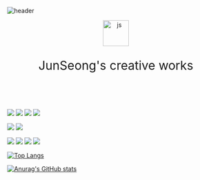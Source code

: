 ![header](https://capsule-render.vercel.app/api?type=waving&color=gradient&height=300&section=header&text=JS%20Creation&fontSize=70)

<div align="center">
<img width="60" alt="js" src="https://user-images.githubusercontent.com/58536602/185842413-7368639a-06ad-4cbf-8d3b-3cec0caf8aec.png" />

<p style="font-size:200%">JunSeong's creative works</p>

</div>

<br/>

#

<p>
<img src="https://img.shields.io/badge/JavaScript-F7DF1E?style=for-the-badge&logo=JavaScript&logoColor=black" styled="margin: 0-auto;">
<img src="https://img.shields.io/badge/React-61DAFB?style=for-the-badge&logo=React&logoColor=black">
<img src="https://img.shields.io/badge/Next.js-000000?style=for-the-badge&logo=Next.js&logoColor=white">
<img src="https://img.shields.io/badge/TypeScript-3178C6?style=for-the-badge&logo=TypeScript&logoColor=white">
</p>
<p>
<img src="https://img.shields.io/badge/{Rest API}-666666?style=for-the-badge&logo=&logoColor=white">
<img src="https://img.shields.io/badge/mqtt.js-666666?style=for-the-badge&logo=&logoColor=white">
</p>
<p>
<img src="https://img.shields.io/badge/HTML5-dddddd?style=for-the-badge&logo=HTML5&logoColor=E34F26">
<img src="https://img.shields.io/badge/CSS3-dddddd?style=for-the-badge&logo=HTML5&logoColor=1572B6">
<img src="https://img.shields.io/badge/Tailwind CSS-dddddd?style=for-the-badge&logo=Tailwind CSS&logoColor=06B6D4">
<img src="https://img.shields.io/badge/styled components-dddddd?style=for-the-badge&logo=styled components&logoColor=DB7093">
</p>

[![Top Langs](https://github-readme-stats.vercel.app/api/top-langs/?username=purplelow&layout=compact)](https://github.com/****/github-readme-stats)

[![Anurag's GitHub stats](https://github-readme-stats.vercel.app/api?username=purplelow)](https://github.com/anuraghazra/github-readme-stats)

<!-- [![Solved.ac](http://mazassumnida.wtf/api/generate_badge?boj=****)](https://solved.ac/profile/****) -->
